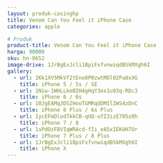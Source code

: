 ```yaml
---
layout: produk-casinghp
title: Venom Can You Feel it iPhone Case
categories: apple

# Produk
product-title: Venom Can You Feel it iPhone Case
harga: 90000
sku: hn-0652
image-drive: 1JrBgExJcli1BpiFxfvnwiqdBSkMXgh6I
gallery:
  - url: 1Kk1XV5MkVf2tEno0P0zwtMDl02Pa8xXG
    title: iPhone 5 / 5s / SE
  - url: 1Niw-1WHLLkeBIH4gHqY3ex1u93q-RDc3
    title: iPhone 6 / 6s
  - url: 10JgEAMq3DSZHooTGMRqUDMIlIWS4zDnC
    title: iPhone 6 Plus / 6s Plus
  - url: 1ycEFmDlod7kkCB-qUQ-ufZ3izE705z0h
    title: iPhone 7 / 8
  - url: 1sPdOzFBVIqWRAcd-fIi_e85xIEKUH7Or
    title: iPhone 7 Plus / 8 Plus
  - url: 1JrBgExJcli1BpiFxfvnwiqdBSkMXgh6I
    title: iPhone X
---
```

